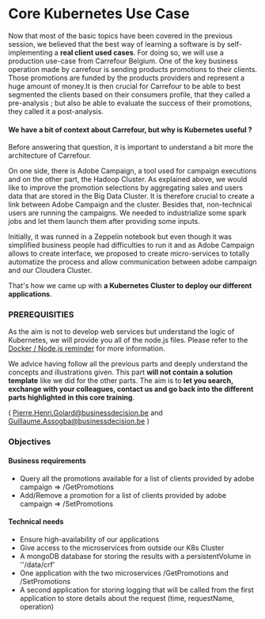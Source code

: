 # Core Kubernetes Use Case  

Now that most of the basic topics have been covered in the previous session, we believed that the best way of learning a software is by self-implementing a  **real client used cases**. For doing so, we will use a production use-case from Carrefour Belgium.
One of the key business operation made by carrefour is sending products promotions to their clients. Those promotions are funded by the products providers and represent a huge amount of money.It is then crucial for Carrefour to be able to best segmented the clients based on their consumers profile, that they called a pre-analysis ; but also be able to evaluate the success of their promotions, they called it a post-analysis.

#### We have a bit of context about Carrefour, but why is Kubernetes useful ?

Before answering that question, it is important to understand a bit more the architecture of Carrefour.

On one side, there is Adobe Campaign, a tool used for campaign executions and on the other part, the Hadoop Cluster. As explained above, we would like to improve the promotion selections by aggregating sales and users data that are stored in the Big Data Cluster. It is therefore crucial to create a link between Adobe Campaign and the cluster.
Besides that, non-technical users are running the campaigns. We needed to industrialize some spark jobs and let them launch them after providing some inputs.

Initially, it was runned in a Zeppelin notebook but even though it was simplified business people had difficulties to run it and as Adobe Campaign allows to create interface, we proposed to create micro-services to totally automatize the process and allow communication between adobe campaign and our Cloudera Cluster.

That's how we came up with **a Kubernetes Cluster to deploy our different applications**.

### PREREQUISITIES

As the aim is not to develop web services but understand the logic of Kubernetes, we will provide you all of the node.js files. Please refer to the [Docker / Node.js reminder](docker-image/reminder.md) for more information.

We advice having follow all the previous parts and deeply understand the concepts and illustrations given. This part **will not contain a solution template** like we did for the other parts. The aim is to **let you search, exchange with your colleagues, contact us and go back into the different parts highlighted in this core training**.

( Pierre.Henri.Golard@businessdecision.be and Guillaume.Assogba@businessdecision.be )

### Objectives

#### Business requirements

  - Query all the promotions available for a list of clients provided by adobe campaign  => /GetPromotions
  - Add/Remove a promotion for a list of clients provided by adobe campaign   => /SetPromotions

#### Technical needs

  - Ensure high-availability of our applications
  - Give access to the microservices from outside our K8s Cluster
  - A mongoDB database for storing the results with a persistentVolume in ''/data/crf'
  - One application with the two microservices /GetPromotions and /SetPromotions
  - A second application for storing logging that will be called from the first application to store details about the request (time, requestName, operation)
